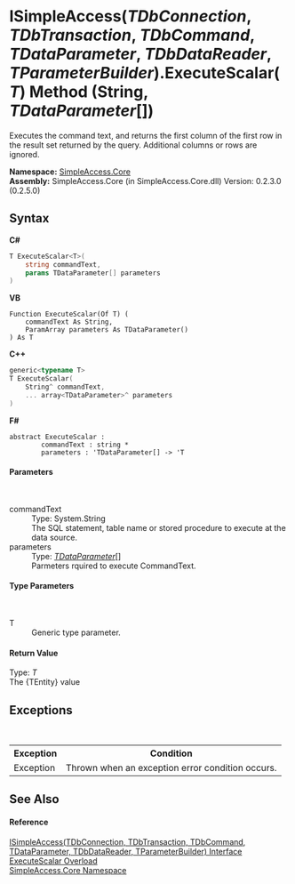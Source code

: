 # ISimpleAccess(*TDbConnection*, *TDbTransaction*, *TDbCommand*, *TDataParameter*, *TDbDataReader*, *TParameterBuilder*).ExecuteScalar(*T*) Method (String, *TDataParameter*[])
 

Executes the command text, and returns the first column of the first row in the result set returned by the query. Additional columns or rows are ignored.

**Namespace:**&nbsp;<a href="a16105b5-9ef0-1333-33d4-5a00c99c3614">SimpleAccess.Core</a><br />**Assembly:**&nbsp;SimpleAccess.Core (in SimpleAccess.Core.dll) Version: 0.2.3.0 (0.2.5.0)

## Syntax

**C#**<br />
``` C#
T ExecuteScalar<T>(
	string commandText,
	params TDataParameter[] parameters
)

```

**VB**<br />
``` VB
Function ExecuteScalar(Of T) ( 
	commandText As String,
	ParamArray parameters As TDataParameter()
) As T
```

**C++**<br />
``` C++
generic<typename T>
T ExecuteScalar(
	String^ commandText, 
	... array<TDataParameter>^ parameters
)
```

**F#**<br />
``` F#
abstract ExecuteScalar : 
        commandText : string * 
        parameters : 'TDataParameter[] -> 'T 

```


#### Parameters
&nbsp;<dl><dt>commandText</dt><dd>Type: System.String<br />The SQL statement, table name or stored procedure to execute at the data source.</dd><dt>parameters</dt><dd>Type: <a href="0a1ff90a-7c2b-18a8-adb6-ac494a3c34b5">*TDataParameter*</a>[]<br />Parmeters rquired to execute CommandText.</dd></dl>

#### Type Parameters
&nbsp;<dl><dt>T</dt><dd>Generic type parameter.</dd></dl>

#### Return Value
Type: *T*<br />The {TEntity} value

## Exceptions
&nbsp;<table><tr><th>Exception</th><th>Condition</th></tr><tr><td>Exception</td><td>Thrown when an exception error condition occurs.</td></tr></table>

## See Also


#### Reference
<a href="0a1ff90a-7c2b-18a8-adb6-ac494a3c34b5">ISimpleAccess(TDbConnection, TDbTransaction, TDbCommand, TDataParameter, TDbDataReader, TParameterBuilder) Interface</a><br /><a href="30f7cce8-5b37-7db9-088f-1663f7d6b8fa">ExecuteScalar Overload</a><br /><a href="a16105b5-9ef0-1333-33d4-5a00c99c3614">SimpleAccess.Core Namespace</a><br />